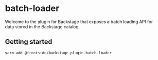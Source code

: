 # batch-loader

Welcome to the plugin for Backstage that exposes a batch loading API for data stored in the Backstage catalog.

## Getting started

```
yarn add @frontside/backstage-plugin-batch-loader
```
